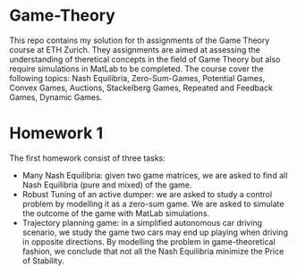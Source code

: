 # Game-Theory

This repo contains my solution for th assignments of the Game Theory course at ETH Zurich. They assignments are aimed at assessing the understanding of theretical concepts in the field of Game Theory but also require simulations in MatLab to be completed. The course cover the following topics: Nash Equilibria, Zero-Sum-Games, Potential Games, Convex Games, Auctions, Stackelberg Games, Repeated and Feedback Games, Dynamic Games.


# Homework 1
The first homework consist of three tasks:
 - Many Nash Equilibria: given two game matrices, we are asked to find all Nash Equilibria (pure and mixed) of the game.
 - Robust Tuning of an active dumper: we are asked to study a control problem by modelling it as a zero-sum game. We are asked to simulate the outcome of the game with MatLab simulations.
 - Trajectory planning game: in a simplified autonomous car driving scenario, we study the game two cars may end up playing when driving in opposite directions. By modelling the problem in game-theoretical fashion, we conclude that not all the Nash Equilibria minimize the Price of Stability.
